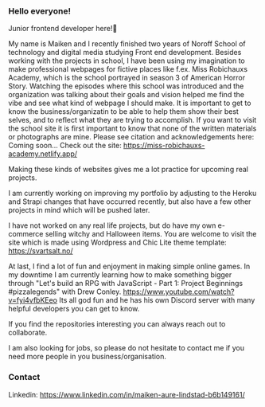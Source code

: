 ### Hello everyone!

Junior frontend developer here!👋 

My name is Maiken and I recently finished two years of Noroff School of technology and digital media studying Front end development. 
Besides working with the projects in school, I have been using my imagination to make professional webpages for fictive places like f.ex. Miss Robichauxs Academy, which is the school portrayed in season 3 of American Horror Story. Watching the episodes where this school was introduced and the organization was talking about their goals and vision helped me find the vibe and see what kind of webpage I should make. It is important to get to know the business/organizatin to be able to help them show their best selves, and to reflect what they are trying to accomplish.
If you want to visit the school site it is first important to know that none of the written materials or photographs are mine. Please see citation and acknowledgements here: Coming soon... Check out the site: https://miss-robichauxs-academy.netlify.app/ 

Making these kinds of websites gives me a lot practice for upcoming real projects.

I am currently working on improving my portfolio by adjusting to the Heroku and Strapi changes that have occurred recently, but also have a few other projects in mind which will be pushed later.

I have not worked on any real life projects, but do have my own e-commerce selling witchy and Halloween items. You are welcome to visit the site which is made using Wordpress and Chic Lite theme template: https://svartsalt.no/ 

At last, I find a lot of fun and enjoyment in making simple online games. In my downtime I am currently learning how to make something bigger through "Let's build an RPG with JavaScript - Part 1: Project Beginnings #pizzalegends" with Drew Conley. https://www.youtube.com/watch?v=fyi4vfbKEeo Its all god fun and he has his own Discord server with many helpful developers you can get to know.

If you find the repositories interesting you can always reach out to collaborate. 

I am also looking for jobs, so please do not hesitate to contact me if you need more people in you business/organisation. 

### Contact
Linkedin: 
https://www.linkedin.com/in/maiken-aure-lindstad-b6b149161/ 

<!--
**maikenlindstad/maikenlindstad** is a ✨ _special_ ✨ repository because its `README.md` (this file) appears on your GitHub profile.

Here are some ideas to get you started:

- 🔭 I’m currently working on ...
- 🌱 I’m currently learning ...
- 👯 I’m looking to collaborate on ...
- 🤔 I’m looking for help with ...
- 💬 Ask me about ...
- 📫 How to reach me: ...
- 😄 Pronouns: ...
- ⚡ Fun fact: ...
-->
